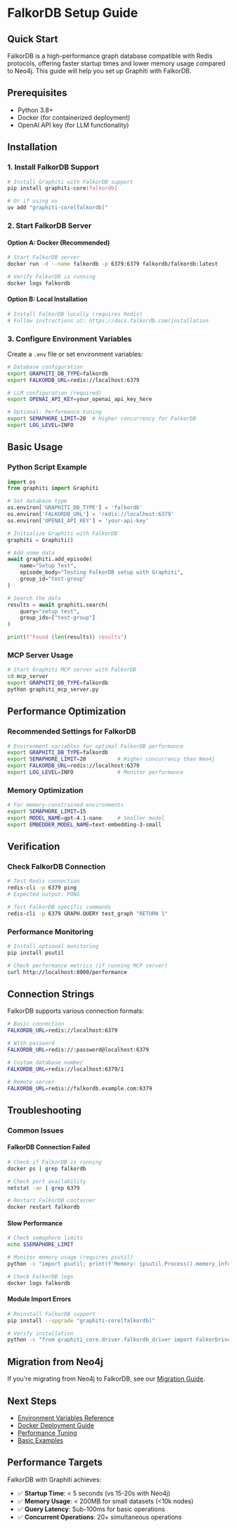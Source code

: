 # FalkorDB Setup Guide

## Quick Start

FalkorDB is a high-performance graph database compatible with Redis protocols, offering faster startup times and lower memory usage compared to Neo4j. This guide will help you set up Graphiti with FalkorDB.

## Prerequisites

- Python 3.8+
- Docker (for containerized deployment)
- OpenAI API key (for LLM functionality)

## Installation

### 1. Install FalkorDB Support

```bash
# Install Graphiti with FalkorDB support
pip install graphiti-core[falkordb]

# Or if using uv
uv add "graphiti-core[falkordb]"
```

### 2. Start FalkorDB Server

#### Option A: Docker (Recommended)

```bash
# Start FalkorDB server
docker run -d --name falkordb -p 6379:6379 falkordb/falkordb:latest

# Verify FalkorDB is running
docker logs falkordb
```

#### Option B: Local Installation

```bash
# Install FalkorDB locally (requires Redis)
# Follow instructions at: https://docs.falkordb.com/installation
```

### 3. Configure Environment Variables

Create a `.env` file or set environment variables:

```bash
# Database configuration
export GRAPHITI_DB_TYPE=falkordb
export FALKORDB_URL=redis://localhost:6379

# LLM configuration (required)
export OPENAI_API_KEY=your_openai_api_key_here

# Optional: Performance tuning
export SEMAPHORE_LIMIT=20  # Higher concurrency for FalkorDB
export LOG_LEVEL=INFO
```

## Basic Usage

### Python Script Example

```python
import os
from graphiti import Graphiti

# Set database type
os.environ['GRAPHITI_DB_TYPE'] = 'falkordb'
os.environ['FALKORDB_URL'] = 'redis://localhost:6379'
os.environ['OPENAI_API_KEY'] = 'your-api-key'

# Initialize Graphiti with FalkorDB
graphiti = Graphiti()

# Add some data
await graphiti.add_episode(
    name="Setup Test",
    episode_body="Testing FalkorDB setup with Graphiti",
    group_id="test-group"
)

# Search the data
results = await graphiti.search(
    query="setup test",
    group_ids=["test-group"]
)

print(f"Found {len(results)} results")
```

### MCP Server Usage

```bash
# Start Graphiti MCP server with FalkorDB
cd mcp_server
export GRAPHITI_DB_TYPE=falkordb
python graphiti_mcp_server.py
```

## Performance Optimization

### Recommended Settings for FalkorDB

```bash
# Environment variables for optimal FalkorDB performance
export GRAPHITI_DB_TYPE=falkordb
export SEMAPHORE_LIMIT=20          # Higher concurrency than Neo4j
export FALKORDB_URL=redis://localhost:6379
export LOG_LEVEL=INFO              # Monitor performance
```

### Memory Optimization

```bash
# For memory-constrained environments
export SEMAPHORE_LIMIT=15
export MODEL_NAME=gpt-4.1-nano     # Smaller model
export EMBEDDER_MODEL_NAME=text-embedding-3-small
```

## Verification

### Check FalkorDB Connection

```bash
# Test Redis connection
redis-cli -p 6379 ping
# Expected output: PONG

# Test FalkorDB specific commands
redis-cli -p 6379 GRAPH.QUERY test_graph "RETURN 1"
```

### Performance Monitoring

```bash
# Install optional monitoring
pip install psutil

# Check performance metrics (if running MCP server)
curl http://localhost:8000/performance
```

## Connection Strings

FalkorDB supports various connection formats:

```bash
# Basic connection
FALKORDB_URL=redis://localhost:6379

# With password
FALKORDB_URL=redis://:password@localhost:6379

# Custom database number
FALKORDB_URL=redis://localhost:6379/1

# Remote server
FALKORDB_URL=redis://falkordb.example.com:6379
```

## Troubleshooting

### Common Issues

#### FalkorDB Connection Failed

```bash
# Check if FalkorDB is running
docker ps | grep falkordb

# Check port availability
netstat -an | grep 6379

# Restart FalkorDB container
docker restart falkordb
```

#### Slow Performance

```bash
# Check semaphore limits
echo $SEMAPHORE_LIMIT

# Monitor memory usage (requires psutil)
python -c "import psutil; print(f'Memory: {psutil.Process().memory_info().rss/1024/1024:.1f}MB')"

# Check FalkorDB logs
docker logs falkordb
```

#### Module Import Errors

```bash
# Reinstall FalkorDB support
pip install --upgrade "graphiti-core[falkordb]"

# Verify installation
python -c "from graphiti_core.driver.falkordb_driver import FalkorDriver; print('FalkorDB driver available')"
```

## Migration from Neo4j

If you're migrating from Neo4j to FalkorDB, see our [Migration Guide](../guides/neo4j-to-falkordb.md).

## Next Steps

- [Environment Variables Reference](environment-variables.md)
- [Docker Deployment Guide](docker-deployment.md)
- [Performance Tuning](../guides/performance-tuning.md)
- [Basic Examples](../examples/falkordb-basic/)

## Performance Targets

FalkorDB with Graphiti achieves:

- ✅ **Startup Time**: < 5 seconds (vs 15-20s with Neo4j)
- ✅ **Memory Usage**: < 200MB for small datasets (<10k nodes)
- ✅ **Query Latency**: Sub-100ms for basic operations
- ✅ **Concurrent Operations**: 20+ simultaneous operations
